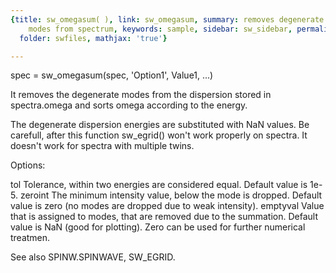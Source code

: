 ```yaml
---
{title: sw_omegasum( ), link: sw_omegasum, summary: removes degenerate and ghost magnon
    modes from spectrum, keywords: sample, sidebar: sw_sidebar, permalink: sw_omegasum.html,
  folder: swfiles, mathjax: 'true'}

---
```

 
spec = sw_omegasum(spec, 'Option1', Value1, ...)
 
It removes the degenerate modes from the dispersion stored in
spectra.omega and sorts omega according to the energy.
 
The degenerate dispersion energies are substituted with NaN values. Be
carefull, after this function sw_egrid() won't work properly on spectra.
It doesn't work for spectra with multiple twins.
 
Options:
 
tol       Tolerance, within two energies are considered equal. Default
          value is 1e-5.
zeroint   The minimum intensity value, below the mode is dropped. Default
          value is zero (no modes are dropped due to weak intensity).
emptyval  Value that is assigned to modes, that are removed due to the
          summation. Default value is NaN (good for plotting). Zero can
          be used for further numerical treatmen.
 
See also SPINW.SPINWAVE, SW_EGRID.
 

